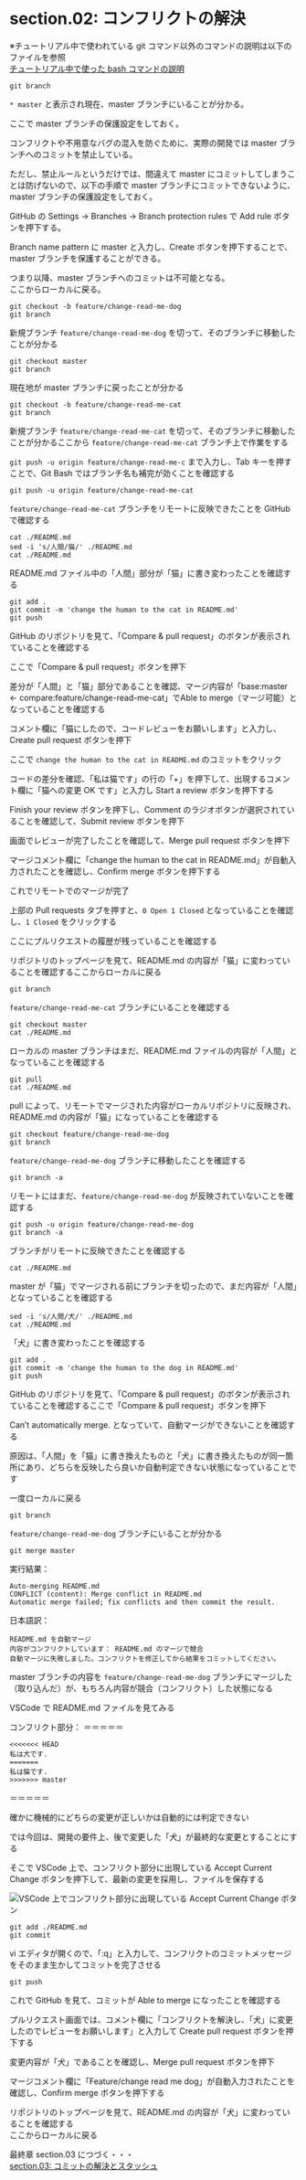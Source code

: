 # section.02: コンフリクトの解決

※チュートリアル中で使われている git コマンド以外のコマンドの説明は以下のファイルを参照  
[チュートリアル中で使った bash コマンドの説明](./explain_bash_command.md)

```console
git branch
```

`* master` と表示され現在、master ブランチにいることが分かる。

ここで master ブランチの保護設定をしておく。

コンフリクトや不用意なバグの混入を防ぐために、実際の開発では master ブランチへのコミットを禁止している。

ただし、禁止ルールというだけでは、間違えて master にコミットしてしまうことは防げないので、以下の手順で master ブランチにコミットできないように、master ブランチの保護設定をしておく。

GitHub の Settings -> Branches -> Branch protection rules で Add rule ボタンを押下する。

Branch name pattern に master と入力し、Create ボタンを押下することで、master ブランチを保護することができる。

つまり以降、master ブランチへのコミットは不可能となる。  
ここからローカルに戻る。 

```console
git checkout -b feature/change-read-me-dog 
git branch
```

新規ブランチ `feature/change-read-me-dog` を切って、そのブランチに移動したことが分かる

```console
git checkout master
git branch
```

現在地が master ブランチに戻ったことが分かる

```console
git checkout -b feature/change-read-me-cat
git branch
```

新規ブランチ `feature/change-read-me-cat` を切って、そのブランチに移動したことが分かるここから `feature/change-read-me-cat` ブランチ上で作業をする 

`git push -u origin feature/change-read-me-c` まで入力し、Tab キーを押すことで、Git Bash ではブランチ名も補完が効くことを確認する

```console
git push -u origin feature/change-read-me-cat 
```

`feature/change-read-me-cat` ブランチをリモートに反映できたことを GitHub で確認する

```console
cat ./README.md
sed -i 's/人間/猫/' ./README.md
cat ./README.md
```

README.md ファイル中の「人間」部分が「猫」に書き変わったことを確認する

```console
git add .
git commit -m 'change the human to the cat in README.md'
git push
```

GitHub のリポジトリを見て、「Compare & pull request」のボタンが表示されていることを確認する

ここで「Compare & pull request」ボタンを押下

差分が「人間」と「猫」部分であることを確認、マージ内容が「base:master <- compare:feature/change-read-me-cat」でAble to merge（マージ可能）となっていることを確認する

コメント欄に「猫にしたので、コードレビューをお願いします」と入力し、Create pull request ボタンを押下

ここで `change the human to the cat in README.md` のコミットをクリック

コードの差分を確認、「私は猫です」の行の「+」を押下して、出現するコメント欄に「猫への変更 OK です」と入力し Start a review ボタンを押下する

Finish your review ボタンを押下し、Comment のラジオボタンが選択されていることを確認して、Submit review ボタンを押下

画面でレビューが完了したことを確認して、Merge pull request ボタンを押下

マージコメント欄に「change the human to the cat in README.md」が自動入力されたことを確認し、Confirm merge ボタンを押下する

これでリモートでのマージが完了

上部の Pull requests タブを押すと、`0 Open 1 Closed` となっていることを確認し、`1 Closed` をクリックする

ここにプルリクエストの履歴が残っていることを確認する

リポジトリのトップページを見て、README.md の内容が「猫」に変わっていることを確認するここからローカルに戻る

```console
git branch
```

`feature/change-read-me-cat` ブランチにいることを確認する

```console
git checkout master 
cat ./README.md
```

ローカルの master ブランチはまだ、README.md ファイルの内容が「人間」となっていることを確認する

```console
git pull
cat ./README.md
```

pull によって、リモートでマージされた内容がローカルリポジトリに反映され、README.md の内容が「猫」になっていることを確認する

```console
git checkout feature/change-read-me-dog
git branch
```

`feature/change-read-me-dog` ブランチに移動したことを確認する

```console
git branch -a
```

リモートにはまだ、`feature/change-read-me-dog` が反映されていないことを確認する

```console
git push -u origin feature/change-read-me-dog  
git branch -a
```

ブランチがリモートに反映できたことを確認する

```console
cat ./README.md
```

master が「猫」でマージされる前にブランチを切ったので、まだ内容が「人間」となっていることを確認する

```console
sed -i 's/人間/犬/' ./README.md
cat ./README.md
```

「犬」に書き変わったことを確認する

```console
git add .
git commit -m 'change the human to the dog in README.md'
git push
```

GitHub のリポジトリを見て、「Compare & pull request」のボタンが表示されていることを確認するここで「Compare & pull request」ボタンを押下

Can’t automatically merge. となっていて、自動マージができないことを確認する

原因は、「人間」を「猫」に書き換えたものと「犬」に書き換えたものが同一箇所にあり、どちらを反映したら良いか自動判定できない状態になっていることです

一度ローカルに戻る

```console
git branch
```

`feature/change-read-me-dog` ブランチにいることが分かる

```console
git merge master 
```
実行結果：
```
Auto-merging README.md
CONFLICT (content): Merge conflict in README.md
Automatic merge failed; fix conflicts and then commit the result.
```
日本語訳：
```
README.md を自動マージ 
内容がコンフリクトしています： README.md のマージで競合
自動マージに失敗しました。コンフリクトを修正してから結果をコミットしてください。
```

master ブランチの内容を `feature/change-read-me-dog` ブランチにマージした（取り込んだ）が、もちろん内容が競合（コンフリクト）した状態になる

VSCode で README.md ファイルを見てみる

コンフリクト部分：
＝＝＝＝＝
```console
<<<<<<< HEAD
私は犬です.  
=======
私は猫です.  
>>>>>>> master
```
＝＝＝＝＝

確かに機械的にどちらの変更が正しいかは自動的には判定できない

では今回は、開発の要件上、後で変更した「犬」が最終的な変更とすることにする

そこで VSCode 上で、コンフリクト部分に出現している Accept Current Change ボタンを押下して、最新の変更を採用し、ファイルを保存する

![VSCode 上でコンフリクト部分に出現している Accept Current Change ボタン](./image/watch_conflict_with_vscode.png)  

```console
git add ./README.md
git commit
```

vi エディタが開くので、「:q」と入力して、コンフリクトのコミットメッセージをそのまま生かしてコミットを完了させる

```console
git push
```

これで GitHub を見て、コミットが Able to merge になったことを確認する  
  
プルリクエスト画面では、コメント欄に「コンフリクトを解決し、「犬」に変更したのでレビューをお願いします」と入力して Create pull request ボタンを押下する  
  
変更内容が「犬」であることを確認し、Merge pull request ボタンを押下  
  
マージコメント欄に「Feature/change read me dog」が自動入力されたことを確認し、Confirm merge ボタンを押下する  
  
リポジトリのトップページを見て、README.md の内容が「犬」に変わっていることを確認する  
ここからローカルに戻る  
  
最終章 section.03 につづく・・・  
[section.03: コミットの解決とスタッシュ](section.03.md)  
  
